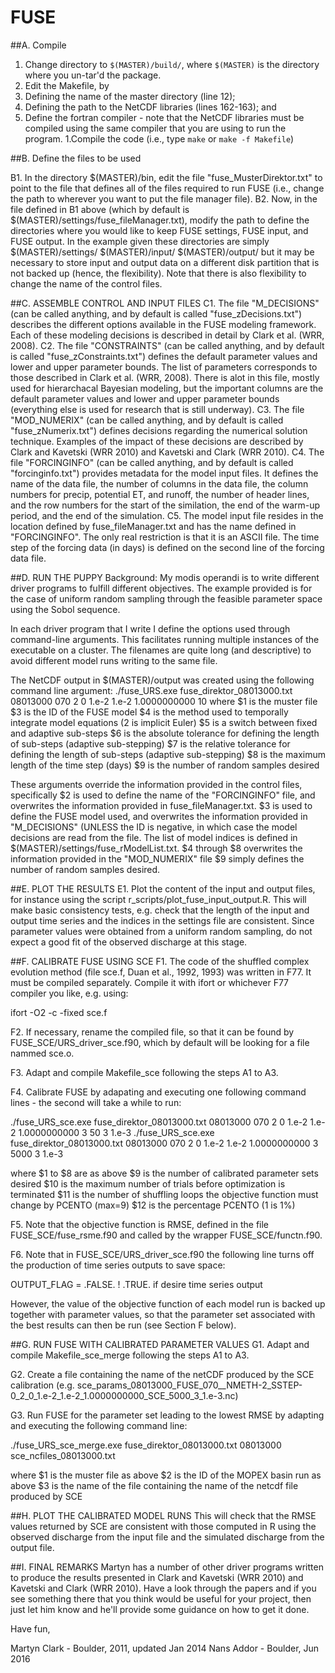 # FUSE 

##A. Compile
1. Change directory to `$(MASTER)/build/`, where `$(MASTER)` is the directory where you un-tar'd the package.
1. Edit the Makefile, by
  1. Defining the name of the master directory (line 12);
  1. Defining the path to the NetCDF libraries (lines 162-163); and
  1. Define the fortran compiler - note that the NetCDF libraries must be compiled using the same compiler that you are using to run the program.
1.Compile the code (i.e., type `make` or `make -f Makefile`)

##B. Define the files to be used

B1. In the directory $(MASTER)/bin, edit the file "fuse_MusterDirektor.txt"
     to point to the file that defines all of the files required to run
     FUSE (i.e., change the path to wherever you want to put the file
     manager file).
B2. Now, in the file defined in B1 above (which by default is
     $(MASTER)/settings/fuse_fileManager.txt), modify the path to define the
     directories where you would like to keep FUSE settings, FUSE input, and
     FUSE output. In the example given these directories are simply
        $(MASTER)/settings/
        $(MASTER)/input/
        $(MASTER)/output/
     but it may be necessary to store input and output data on a different
     disk partition that is not backed up (hence, the flexibility). Note that
     there is also flexibility to change the name of the control files.

##C. ASSEMBLE CONTROL AND INPUT FILES
C1. The file "M_DECISIONS" (can be called anything, and by default is called
     "fuse_zDecisions.txt") describes the different options available in the
     FUSE modeling framework. Each of these modeling decisions is described
     in detail by Clark et al. (WRR, 2008).
C2. The file "CONSTRAINTS" (can be called anything, and by default is called
     "fuse_zConstraints.txt") defines the default parameter values and lower
     and upper parameter bounds. The list of parameters corresponds to those
     described in Clark et al. (WRR, 2008). There is alot in this file, mostly
     used for hierarchacal Bayesian modeling, but the important columns are the
     default parameter values and lower and upper parameter bounds (everything
     else is used for research that is still underway).
C3. The file "MOD_NUMERIX" (can be called anything, and by default is called
     "fuse_zNumerix.txt") defines decisions regarding the numerical solution
     technique. Examples of the impact of these decisions are described by
     Clark and Kavetski (WRR 2010) and Kavetski and Clark (WRR 2010).
C4. The file "FORCINGINFO" (can be called anything, and by default is called
     "forcinginfo.txt") provides metadata for the model input files. It defines
     the name of the data file, the number of columns in the data file, the
     column numbers for precip, potential ET, and runoff, the number of header
     lines, and the row numbers for the start of the similation, the end of
     the warm-up period, and the end of the simulation.
C5. The model input file resides in the location defined by fuse_fileManager.txt
     and has the name defined in "FORCINGINFO". The only real restriction is that
     it is an ASCII file. The time step of the forcing data (in days) is defined
     on the second line of the forcing data file.

##D. RUN THE PUPPY
Background: My modis operandi is to write different driver programs to fulfill
different objectives. The example provided is for the case of uniform random
sampling through the feasible parameter space using the Sobol sequence.

In each driver program that I write I define the options used through command-line
arguments. This facilitates running multiple instances of the executable on a
cluster. The filenames are quite long (and descriptive) to avoid different model runs
writing to the same file.

The NetCDF output in $(MASTER)/output was created using the following command
line argument:
./fuse_URS.exe fuse_direktor_08013000.txt 08013000 070 2 0 1.e-2 1.e-2 1.0000000000 10
where
$1 is the muster file
$3 is the ID of the FUSE model
$4 is the method used to temporally integrate model equations (2 is implicit Euler)
$5 is a switch between fixed and adaptive sub-steps
$6 is the absolute tolerance for defining the length of sub-steps (adaptive sub-stepping)
$7 is the relative tolerance for defining the length of sub-steps (adaptive sub-stepping)
$8 is the maximum length of the time step (days)
$9 is the number of random samples desired

These arguments override the information provided in the control files, specifically
$2 is used to define the name of the "FORCINGINFO" file, and overwrites the information
   provided in fuse_fileManager.txt.
$3 is used to define the FUSE model used, and overwrites the information provided in
    "M_DECISIONS" (UNLESS the ID is negative, in which case the model decisions are
    read from the file. The list of model indices is defined in
    $(MASTER)/settings/fuse_rModelList.txt. 
$4 through $8 overwrites the information provided in the "MOD_NUMERIX" file
$9 simply defines the number of random samples desired.

##E. PLOT THE RESULTS
E1. Plot the content of the input and output files, for instance using the script
r_scripts/plot_fuse_input_output.R. This will make basic consistency tests, e.g.
check that the length of the input and output time series and the indices in the
settings file are consistent. Since parameter values were obtained from a uniform 
random sampling, do not expect a good fit of the observed discharge at this stage.

##F. CALIBRATE FUSE USING SCE
F1. The code of the shuffled complex evolution method (file sce.f, Duan et al., 1992, 1993) 
was written in F77. It must be compiled separately. Compile it with ifort or whichever F77 
compiler you like, e.g. using: 

ifort -O2 -c -fixed sce.f

F2. If necessary, rename the compiled file, so that it can be found by FUSE_SCE/URS_driver_sce.f90,
which by default will be looking for a file nammed sce.o.

F3. Adapt and compile Makefile_sce following the steps A1 to A3.

F4. Calibrate FUSE by adapating and executing one following command lines - the second will take 
a while to run:

./fuse_URS_sce.exe fuse_direktor_08013000.txt 08013000 070 2 0 1.e-2 1.e-2 1.0000000000 3 50 3 1.e-3
./fuse_URS_sce.exe fuse_direktor_08013000.txt 08013000 070 2 0 1.e-2 1.e-2 1.0000000000 3 5000 3 1.e-3

where
$1 to $8 are as above
$9 is the number of calibrated parameter sets desired
$10 is the maximum number of trials before optimization is terminated
$11 is the number of shuffling loops the objective function must change by PCENTO (max=9)
$12 is the percentage PCENTO (1 is 1%)

F5. Note that the objective function is RMSE, defined in the file FUSE_SCE/fuse_rsme.f90 
and called by the wrapper FUSE_SCE/functn.f90.

F6. Note that in FUSE_SCE/URS_driver_sce.f90 the following line turns off the production 
of time series outputs to save space: 

OUTPUT_FLAG = .FALSE.    ! .TRUE. if desire time series output

However, the value of the objective function of each model run is backed up together
with parameter values, so that the parameter set associated with the best results can 
then be run (see Section F below).

##G. RUN FUSE WITH CALIBRATED PARAMETER VALUES
G1. Adapt and compile Makefile_sce_merge following the steps A1 to A3.

G2. Create a file containing the name of the netCDF produced by the SCE calibration
(e.g. sce_params_08013000_FUSE_070__NMETH-2_SSTEP-0_2_0_1.e-2_1.e-2_1.0000000000_SCE_5000_3_1.e-3.nc)

G3. Run FUSE for the parameter set leading to the lowest RMSE by adapting and executing 
the following command line:

./fuse_URS_sce_merge.exe fuse_direktor_08013000.txt 08013000 sce_ncfiles_08013000.txt

where
$1 is the muster file as above
$2 is the ID of the MOPEX basin run as above
$3 is the name of the file containing the name of the netcdf file produced by SCE

##H. PLOT THE CALIBRATED MODEL RUNS
This will check that the RMSE values returned by SCE are consistent with those computed 
in R using the observed discharge from the input file and the simulated discharge from 
the output file.

##I. FINAL REMARKS
Martyn has a number of other driver programs written to produce the results presented in
Clark and Kavetski (WRR 2010) and Kavetski and Clark (WRR 2010). Have a look through
the papers and if you see something there that you think would be useful for your
project, then just let him know and he'll provide some guidance on how to get it done.

Have fun,

Martyn Clark - Boulder, 2011, updated Jan 2014
Nans Addor - Boulder, Jun 2016

